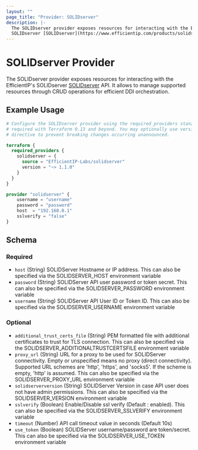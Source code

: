 ```yaml
---
layout: ""
page_title: "Provider: SOLIDserver"
description: |-
  The SOLIDserver provider exposes resources for interacting with the EfficientIP's
  SOLIDserver [SOLIDserver](https://www.efficientip.com/products/solidserver/) API.
---
```


# SOLIDserver Provider

The SOLIDserver provider exposes resources for interacting with the EfficientIP's
SOLIDserver [SOLIDserver](https://www.efficientip.com/products/solidserver/) API.
It allows to manage supported resources through CRUD operations for efficient DDI orchestration.

## Example Usage

```terraform
# Configure the SOLIDserver provider using the required_providers stanza
# required with Terraform 0.13 and beyond. You may optionally use version
# directive to prevent breaking changes occurring unannounced.

terraform {
  required_providers {
    solidserver = {
      source = "EfficientIP-Labs/solidserver"
      version = "~> 1.1.0"
    }
  }
}

provider "solidserver" {
    username = "username"
    password = "password"
    host  = "192.168.0.1"
    sslverify = "false"
}
```

<!-- schema generated by tfplugindocs -->
## Schema

### Required

- `host` (String) SOLIDServer Hostname or IP address. This can also be specified via the SOLIDSERVER_HOST environment variable
- `password` (String) SOLIDServer API user password or token secret. This can also be specified via the SOLIDSERVER_PASSWORD environment variable
- `username` (String) SOLIDServer API User ID or Token ID. This can also be specified via the SOLIDSERVER_USERNAME environment variable

### Optional

- `additional_trust_certs_file` (String) PEM formatted file with additional certificates to trust for TLS connection. This can also be specified via the SOLIDSERVER_ADDITIONALTRUSTCERTSFILE environment variable
- `proxy_url` (String) URL for a proxy to be used for SOLIDServer connectivity. Empty or unspecified means no proxy (direct connectivity). Supported URL schemes are 'http', 'https', and 'socks5'. If the scheme is empty, 'http' is assumed. This can also be specified via the SOLIDSERVER_PROXY_URL environment variable
- `solidserverversion` (String) SOLIDServer Version in case API user does not have admin permissions. This can also be specified via the SOLIDSERVER_VERSION environment variable
- `sslverify` (Boolean) Enable/Disable ssl verify (Default : enabled). This can also be specified via the SOLIDSERVER_SSLVERIFY environment variable
- `timeout` (Number) API call timeout value in seconds (Default 10s)
- `use_token` (Boolean) SOLIDServer username/password are token/secret. This can also be specified via the SOLIDSERVER_USE_TOKEN environment variable